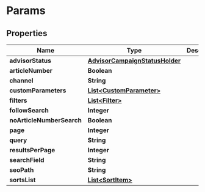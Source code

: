 
# Params

## Properties
Name | Type | Description | Notes
------------ | ------------- | ------------- | -------------
**advisorStatus** | [**AdvisorCampaignStatusHolder**](AdvisorCampaignStatusHolder.md) |  |  [optional]
**articleNumber** | **Boolean** |  |  [optional]
**channel** | **String** |  |  [optional]
**customParameters** | [**List&lt;CustomParameter&gt;**](CustomParameter.md) |  | 
**filters** | [**List&lt;Filter&gt;**](Filter.md) |  | 
**followSearch** | **Integer** |  | 
**noArticleNumberSearch** | **Boolean** |  | 
**page** | **Integer** |  | 
**query** | **String** |  |  [optional]
**resultsPerPage** | **Integer** |  | 
**searchField** | **String** |  |  [optional]
**seoPath** | **String** |  |  [optional]
**sortsList** | [**List&lt;SortItem&gt;**](SortItem.md) |  | 



